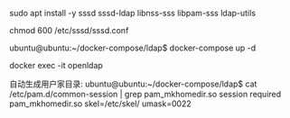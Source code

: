 
sudo apt install -y sssd sssd-ldap libnss-sss libpam-sss ldap-utils

chmod 600 /etc/sssd/sssd.conf


ubuntu@ubuntu:~/docker-compose/ldap$ docker-compose up -d


docker exec -it openldap

自动生成用户家目录:
ubuntu@ubuntu:~/docker-compose/ldap$ cat /etc/pam.d/common-session | grep pam_mkhomedir.so
session required pam_mkhomedir.so skel=/etc/skel/ umask=0022


